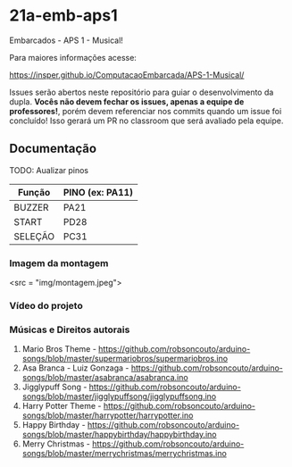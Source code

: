 # 21a-emb-aps1

Embarcados - APS 1 - Musical!

Para maiores informações acesse:

https://insper.github.io/ComputacaoEmbarcada/APS-1-Musical/

Issues serão abertos neste repositório para guiar o desenvolvimento
da dupla. **Vocês não devem fechar os issues, apenas a equipe de professores!**, porém devem referenciar nos commits quando um issue 
foi concluído! Isso gerará um PR no classroom que será avaliado pela equipe.

## Documentação

TODO: Aualizar pinos

| Função  | PINO (ex: PA11) |
|---------|-----------------|
| BUZZER  |       PA21      |
| START   |       PD28      |
| SELEÇÃO |       PC31      |

### Imagem da montagem

<src = "img/montagem.jpeg">

### Vídeo do projeto

### Músicas e Direitos autorais

1. Mario Bros Theme          - https://github.com/robsoncouto/arduino-songs/blob/master/supermariobros/supermariobros.ino
2. Asa Branca - Luiz Gonzaga - https://github.com/robsoncouto/arduino-songs/blob/master/asabranca/asabranca.ino
3. Jigglypuff Song           - https://github.com/robsoncouto/arduino-songs/blob/master/jigglypuffsong/jigglypuffsong.ino
4. Harry Potter Theme        - https://github.com/robsoncouto/arduino-songs/blob/master/harrypotter/harrypotter.ino
5. Happy Birthday            - https://github.com/robsoncouto/arduino-songs/blob/master/happybirthday/happybirthday.ino
6. Merry Christmas           - https://github.com/robsoncouto/arduino-songs/blob/master/merrychristmas/merrychristmas.ino

